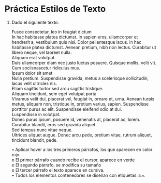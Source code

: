 # Práctica Estilos de Texto

1. Dado el siguiente texto: 

   Fusce consectetur, leo in feugiat dictum  
   In hac habitasse platea dictumst. In sapien eros, ullamcorper et hendrerit a, vestibulum quis nisi. Dolor pellentesque lacus. In hac habitasse platea dictumst. Aenean pretium, nibh non lectus. Curabitur ut libero neque, vel laoreet nulla.  
   Aliquam erat volutpat.  
   Duis ullamcorper diam nec justo luctus posuere. Quisque mollis, velit vit. Cum sociisnascetur ridiculus mus.  
   Ipsum dolor sit amet  
   Nulla pretium. Suspendisse gravida, metus a scelerisque sollicitudin, lacus velit ultricies nis.  
   Etiam sagittis tortor sed arcu sagittis tristique.  
   Aliquam tincidunt, sem eget volutpat porta  
   Vivamus velit dui, placerat vel, feugiat in, ornare et, urna. Aenean turpis metus, aliquam non, tristique in, pretium varius, sapien. Suspendisse porttitor purus ac elit. Suspendisse eleifend odio at dui.  
   Luspendisse in volutpat.  
   Donec purus ipsum, posuere id, venenatis at, placerat ac, lorem. Curabitur blandit, eros sed gravida aliquet.  
   Sed tempus nunc vitae neque.  
   Ultrices aliquet augue. Donec arcu pede, pretium vitae, rutrum aliquet, tincidunt blandit, pede.  
   

   • Aplicar hover a los tres primeros párrafos, los que aparecen en color rojo  
     o El primer párrafo cuando recibe el cursor, aparece en verde  
     o El segundo párrafo, se modifica su tamaño  
     o El tercer párrafo el texto aparece en cursiva.  
   • Todos los elementos contenedores se diseñan con etiquetas `div`.
   

